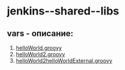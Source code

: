 # jenkins--shared--libs
## vars - описание:
1. [helloWorld.groovy](readme/helloWorld.groovy.md)
2. [helloWorld2.groovy](readme/helloWorld2.groovy.md)
3. [helloWorld2helloWorldExternal.groovy](readme/helloWorldExternal.groovy.md)





